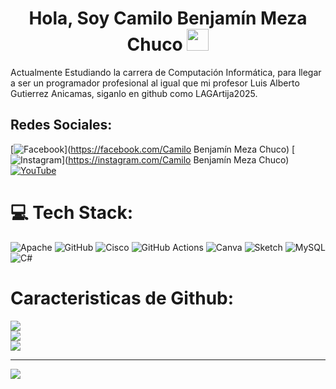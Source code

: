 <h1 align="center"><b> Hola, Soy Camilo Benjamín Meza Chuco </b><img src="https://media.giphy.com/media/hvRJCLFzcasrR4ia7z/giphy.gif" width="35"></h1>
Actualmente Estudiando la carrera de Computación Informática, para llegar a ser un programador profesional al igual que mi  profesor Luis Alberto Gutierrez Anicamas, siganlo en github como LAGArtija2025. 


## Redes Sociales:
[![Facebook](https://img.shields.io/badge/Facebook-%231877F2.svg?logo=Facebook&logoColor=white)](https://facebook.com/Camilo Benjamín Meza Chuco) [![Instagram](https://img.shields.io/badge/Instagram-%23E4405F.svg?logo=Instagram&logoColor=white)](https://instagram.com/Camilo Benjamín Meza Chuco) [![YouTube](https://img.shields.io/badge/YouTube-%23FF0000.svg?logo=YouTube&logoColor=white)](https://youtube.com/@UCVcYLA48NIJhXfJBywU0Zvg) 

# 💻 Tech Stack:
![Apache](https://img.shields.io/badge/apache-%23D42029.svg?style=for-the-badge&logo=apache&logoColor=white) ![GitHub](https://img.shields.io/badge/github-%23121011.svg?style=for-the-badge&logo=github&logoColor=white) ![Cisco](https://img.shields.io/badge/cisco-%23049fd9.svg?style=for-the-badge&logo=cisco&logoColor=black) ![GitHub Actions](https://img.shields.io/badge/github%20actions-%232671E5.svg?style=for-the-badge&logo=githubactions&logoColor=white) ![Canva](https://img.shields.io/badge/Canva-%2300C4CC.svg?style=for-the-badge&logo=Canva&logoColor=white) ![Sketch](https://img.shields.io/badge/Sketch-FFB387?style=for-the-badge&logo=sketch&logoColor=black) ![MySQL](https://img.shields.io/badge/mysql-4479A1.svg?style=for-the-badge&logo=mysql&logoColor=white) ![C#](https://img.shields.io/badge/c%23-%23239120.svg?style=for-the-badge&logo=csharp&logoColor=white)
# Caracteristicas de Github:
![](https://github-readme-stats.vercel.app/api?username=B3nj4m1nMC&theme=tokyonight&hide_border=false&include_all_commits=false&count_private=false)<br/>
![](https://nirzak-streak-stats.vercel.app/?user=B3nj4m1nMC&theme=tokyonight&hide_border=false)<br/>
![](https://github-readme-stats.vercel.app/api/top-langs/?username=B3nj4m1nMC&theme=tokyonight&hide_border=false&include_all_commits=false&count_private=false&layout=compact)

---
[![](https://visitcount.itsvg.in/api?id=B3nj4m1nMC&icon=0&color=0)](https://visitcount.itsvg.in)

<!-- Proudly created with GPRM ( https://gprm.itsvg.in ) -->
